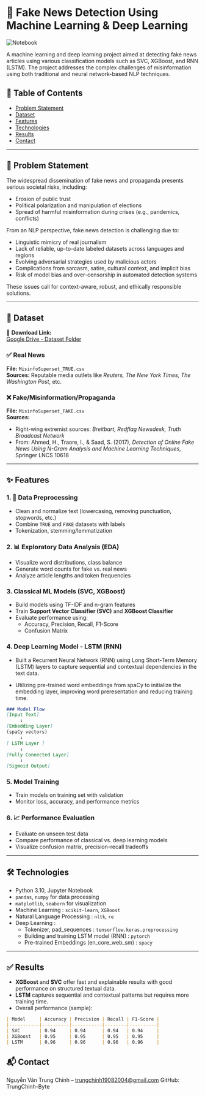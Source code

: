 # 📰 Fake News Detection Using Machine Learning & Deep Learning

![Notebook](https://img.shields.io/badge/Tool-Jupyter_Notebook-orange.svg)

A machine learning and deep learning project aimed at detecting fake news articles using various classification models such as SVC, XGBoost, and RNN (LSTM). The project addresses the complex challenges of misinformation using both traditional and neural network-based NLP techniques.


## 📂 Table of Contents
- [Problem Statement](#-problem-statement)
- [Dataset](#-dataset)
- [Features](#-features)
- [Technologies](#-technologies)
- [Results](#-results)
- [Contact](#-contact)

---

## 🧠 Problem Statement

The widespread dissemination of fake news and propaganda presents serious societal risks, including:

- Erosion of public trust
- Political polarization and manipulation of elections
- Spread of harmful misinformation during crises (e.g., pandemics, conflicts)

From an NLP perspective, fake news detection is challenging due to:

- Linguistic mimicry of real journalism
- Lack of reliable, up-to-date labeled datasets across languages and regions
- Evolving adversarial strategies used by malicious actors
- Complications from sarcasm, satire, cultural context, and implicit bias
- Risk of model bias and over-censorship in automated detection systems

These issues call for context-aware, robust, and ethically responsible solutions.

---

## 📁 Dataset

📎 **Download Link:**  
[Google Drive - Dataset Folder](https://drive.google.com/drive/folders/1mrX3vPKhEzxG96OCPpCeh9F8m_QKCM4z?usp=sharing)

### ✅ Real News  
**File:** `MisinfoSuperset_TRUE.csv`  
**Sources:** Reputable media outlets like *Reuters, The New York Times, The Washington Post*, etc.

### ❌ Fake/Misinformation/Propaganda  
**File:** `MisinfoSuperset_FAKE.csv`  
**Sources:**  
- Right-wing extremist sources: *Breitbart, Redflag Newsdesk, Truth Broadcast Network*  
- From: Ahmed, H., Traore, I., & Saad, S. (2017), *Detection of Online Fake News Using N-Gram Analysis and Machine Learning Techniques*, Springer LNCS 10618

---

## ✨ Features

### 1. 🧹 Data Preprocessing
- Clean and normalize text (lowercasing, removing punctuation, stopwords, etc.)
- Combine `TRUE` and `FAKE` datasets with labels
- Tokenization, stemming/lemmatization

### 2. 📊 Exploratory Data Analysis (EDA)
- Visualize word distributions, class balance
- Generate word counts for fake vs. real news
- Analyze article lengths and token frequencies

### 3. Classical ML Models (SVC, XGBoost)
- Build models using TF-IDF and n-gram features
- Train **Support Vector Classifier (SVC)** and **XGBoost Classifier**
- Evaluate performance using:
  - Accuracy, Precision, Recall, F1-Score
  - Confusion Matrix

### 4. Deep Learning Model - LSTM (RNN)

- Built a Recurrent Neural Network (RNN) using Long Short-Term Memory (LSTM) layers to capture sequential and contextual dependencies in the text data.

- Utilizing pre-trained word embeddings from spaCy to initialize the embedding layer, improving word preresentation and reducing training time.

```markdown
### Model Flow
[Input Text]
     ↓
[Embedding Layer]
(spaCy vectors)
     ↓
[ LSTM Layer ]
     ↓
[Fully Connected Layer]
     ↓
[Sigmoid Output]
```

### 5. Model Training
- Train models on training set with validation
- Monitor loss, accuracy, and performance metrics

### 6. 📈 Performance Evaluation
- Evaluate on unseen test data
- Compare performance of classical vs. deep learning models
- Visualize confusion matrix, precision-recall tradeoffs



---

## 🛠️ Technologies

- Python 3.10, Jupyter Notebook
- `pandas`, `numpy` for data processing
- `matplotlib`, `seaborn` for visualization
- Machine Learning : `scikit-learn`, `XGBoost`
- Natural Language Processing : `nltk`, `re`
- Deep Learning : 
  - Tokenizer, pad_sequences :  `tensorflow.keras.preprocessing`
  - Building and training LSTM model (RNN) : `pytorch`
  - Pre-trained Embeddings (en_core_web_sm) : `spacy` 
  

---

## ✅ Results

- **XGBoost** and **SVC** offer fast and explainable results with good performance on structured textual data.
- **LSTM** captures sequential and contextual patterns but requires more training time.
- Overall performance (sample):
  
```markdown
| Model     | Accuracy | Precision | Recall | F1-Score |
|-----------|----------|-----------|--------|----------|
| SVC       | 0.94     | 0.94      | 0.94   | 0.94     |
| XGBoost   | 0.95     | 0.95      | 0.95   | 0.95     |
| LSTM      | 0.96     | 0.96      | 0.96   | 0.96     |

```

## 📬 Contact
Nguyễn Văn Trung Chính – trungchinh19082004@gmail.com
GitHub: TrungChinh-Byte
